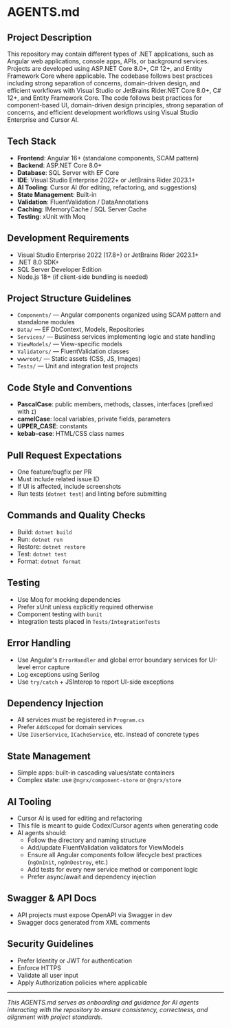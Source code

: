 # AGENTS.md

## Project Description
This repository may contain different types of .NET applications, such as Angular web applications, console apps, APIs, or background services. Projects are developed using ASP.NET Core 8.0+, C# 12+, and Entity Framework Core where applicable. The codebase follows best practices including strong separation of concerns, domain-driven design, and efficient workflows with Visual Studio or JetBrains Rider.NET Core 8.0+, C# 12+, and Entity Framework Core. The code follows best practices for component-based UI, domain-driven design principles, strong separation of concerns, and efficient development workflows using Visual Studio Enterprise and Cursor AI.

## Tech Stack
- **Frontend**: Angular 16+ (standalone components, SCAM pattern)
- **Backend**: ASP.NET Core 8.0+
- **Database**: SQL Server with EF Core
- **IDE**: Visual Studio Enterprise 2022+ or JetBrains Rider 2023.1+
- **AI Tooling**: Cursor AI (for editing, refactoring, and suggestions)
- **State Management**: Built-in
- **Validation**: FluentValidation / DataAnnotations
- **Caching**: IMemoryCache / SQL Server Cache
- **Testing**: xUnit with Moq

## Development Requirements
- Visual Studio Enterprise 2022 (17.8+) or JetBrains Rider 2023.1+
- .NET 8.0 SDK+
- SQL Server Developer Edition
- Node.js 18+ (if client-side bundling is needed)

## Project Structure Guidelines
- `Components/` — Angular components organized using SCAM pattern and standalone modules
- `Data/` — EF DbContext, Models, Repositories
- `Services/` — Business services implementing logic and state handling
- `ViewModels/` — View-specific models
- `Validators/` — FluentValidation classes
- `wwwroot/` — Static assets (CSS, JS, Images)
- `Tests/` — Unit and integration test projects

## Code Style and Conventions
- **PascalCase**: public members, methods, classes, interfaces (prefixed with `I`)
- **camelCase**: local variables, private fields, parameters
- **UPPER_CASE**: constants
- **kebab-case**: HTML/CSS class names

## Pull Request Expectations
- One feature/bugfix per PR
- Must include related issue ID
- If UI is affected, include screenshots
- Run tests (`dotnet test`) and linting before submitting

## Commands and Quality Checks
- Build: `dotnet build`
- Run: `dotnet run`
- Restore: `dotnet restore`
- Test: `dotnet test`
- Format: `dotnet format`

## Testing
- Use Moq for mocking dependencies
- Prefer xUnit unless explicitly required otherwise
- Component testing with `bunit`
- Integration tests placed in `Tests/IntegrationTests`

## Error Handling
- Use Angular's `ErrorHandler` and global error boundary services for UI-level error capture
- Log exceptions using Serilog
- Use `try/catch` + JSInterop to report UI-side exceptions

## Dependency Injection
- All services must be registered in `Program.cs`
- Prefer `AddScoped` for domain services
- Use `IUserService`, `ICacheService`, etc. instead of concrete types

## State Management
- Simple apps: built-in cascading values/state containers
- Complex state: use `@ngrx/component-store` or `@ngrx/store`

## AI Tooling
- Cursor AI is used for editing and refactoring
- This file is meant to guide Codex/Cursor agents when generating code
- AI agents should:
  - Follow the directory and naming structure
  - Add/update FluentValidation validators for ViewModels
  - Ensure all Angular components follow lifecycle best practices (`ngOnInit`, `ngOnDestroy`, etc.)
  - Add tests for every new service method or component logic
  - Prefer async/await and dependency injection

## Swagger & API Docs
- API projects must expose OpenAPI via Swagger in dev
- Swagger docs generated from XML comments

## Security Guidelines
- Prefer Identity or JWT for authentication
- Enforce HTTPS
- Validate all user input
- Apply Authorization policies where applicable

---

_This AGENTS.md serves as onboarding and guidance for AI agents interacting with the repository to ensure consistency, correctness, and alignment with project standards._
